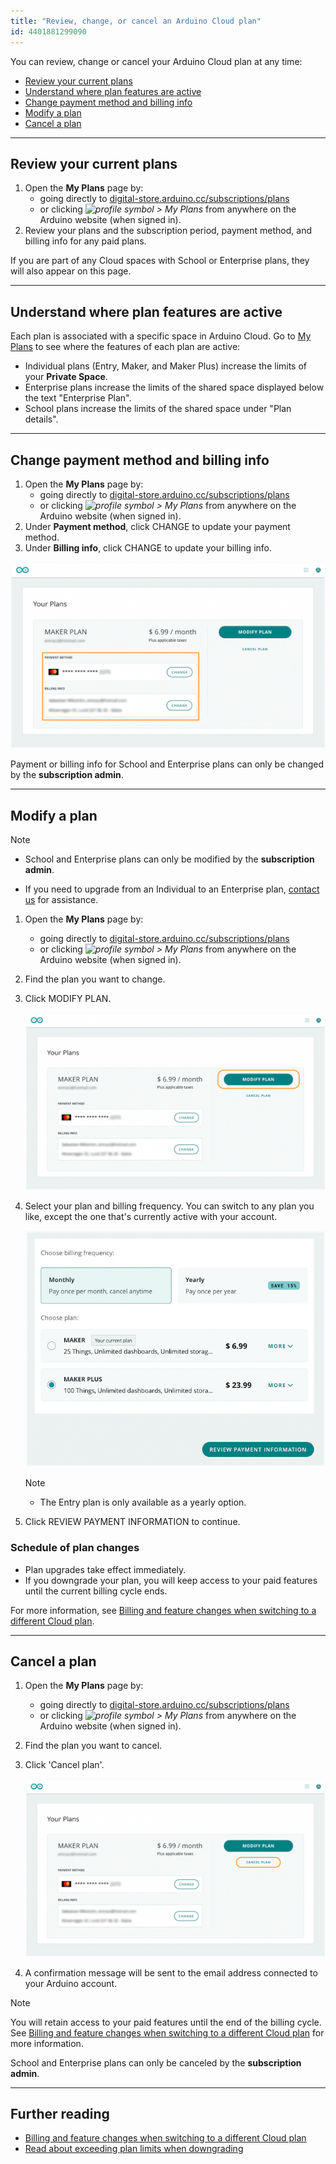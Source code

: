 ```yaml
---
title: "Review, change, or cancel an Arduino Cloud plan"
id: 4401881299090
---
```


You can review, change or cancel your Arduino Cloud plan at any time:

* [Review your current plans](#review)
* [Understand where plan features are active](#space-plan-association)
* [Change payment method and billing info](#payment-and-billing)
* [Modify a plan](#switch)
* [Cancel a plan](#cancel)

---

<a id="review"></a>

## Review your current plans

1. Open the **My Plans** page by:
   * going directly to [digital-store.arduino.cc/subscriptions/plans](https://digital-store.arduino.cc/subscriptions/plans)
   * or clicking *![profile symbol](img/symbol_profile.png) > My Plans* from anywhere on the Arduino website (when signed in).
2. Review your plans and the subscription period, payment method, and billing info for any paid plans.

If you are part of any Cloud spaces with School or Enterprise plans, they will also appear on this page.

---

<a id="space-plan-association"></a>

## Understand where plan features are active

Each plan is associated with a specific space in Arduino Cloud. Go to [My Plans](https://digital-store.arduino.cc/subscriptions/plans) to see where the features of each plan are active:

* Individual plans (Entry, Maker, and Maker Plus) increase the limits of your **Private Space**.
* Enterprise plans increase the limits of the shared space displayed below the text "Enterprise Plan".
* School plans increase the limits of the shared space under "Plan details".

---

<a id="payment-and-billing"></a>

## Change payment method and billing info

1. Open the **My Plans** page by:
   * going directly to [digital-store.arduino.cc/subscriptions/plans](https://digital-store.arduino.cc/subscriptions/plans)
   * or clicking *![profile symbol](img/symbol_profile.png) > My Plans* from anywhere on the Arduino website (when signed in).
2. Under **Payment method**, click CHANGE to update your payment method.
3. Under **Billing info**, click CHANGE to update your billing info.

![Maker plan details](img/my-plans-payment-and-billing.png)

Payment or billing info for School and Enterprise plans can only be changed by the **subscription admin**.

---

<a id="switch"></a>

## Modify a plan

> [!NOTE]
>
> * School and Enterprise plans can only be modified by the **subscription admin**.
>
> * If you need to upgrade from an Individual to an Enterprise plan, [contact us](https://www.arduino.cc/en/contact-us/) for assistance.

1. Open the **My Plans** page by:
   * going directly to [digital-store.arduino.cc/subscriptions/plans](https://digital-store.arduino.cc/subscriptions/plans)
   * or clicking *![profile symbol](img/symbol_profile.png) > My Plans* from anywhere on the Arduino website (when signed in).
2. Find the plan you want to change.
3. Click MODIFY PLAN.

   ![Maker plan details](img/my-plans-modify.png)

4. Select your plan and billing frequency. You can switch to any plan you like, except the one that's currently active with your account.

   !["Monthly" and "Maker Plus" options selected in the "Modify plan" page](img/modify-plan.png)

   > [!NOTE]
   >
   > * The Entry plan is only available as a yearly option.

5. Click REVIEW PAYMENT INFORMATION to continue.

### Schedule of plan changes

* Plan upgrades take effect immediately.
* If you downgrade your plan, you will keep access to your paid features until the current billing cycle ends.

For more information, see [Billing and feature changes when switching to a different Cloud plan](https://support.arduino.cc/hc/en-us/articles/4401874211730).

---

<a id="cancel"></a>

## Cancel a plan

1. Open the **My Plans** page by:
   * going directly to [digital-store.arduino.cc/subscriptions/plans](https://digital-store.arduino.cc/subscriptions/plans)
   * or clicking *![profile symbol](img/symbol_profile.png) > My Plans* from anywhere on the Arduino website (when signed in).
2. Find the plan you want to cancel.
3. Click 'Cancel plan'.

   ![Cancelling a Cloud plan.](img/my-plans-cancel.png)

4. A confirmation message will be sent to the email address connected to your Arduino account.

> [!NOTE]
> You will retain access to your paid features until the end of the billing cycle. See [Billing and feature changes when switching to a different Cloud plan](https://support.arduino.cc/hc/en-us/articles/4401874211730) for more information.

School and Enterprise plans can only be canceled by the **subscription admin**.

---

## Further reading

* [Billing and feature changes when switching to a different Cloud plan](https://support.arduino.cc/hc/en-us/articles/4401874211730)
* [Read about exceeding plan limits when downgrading](https://support.arduino.cc/hc/en-us/articles/360019706820)
